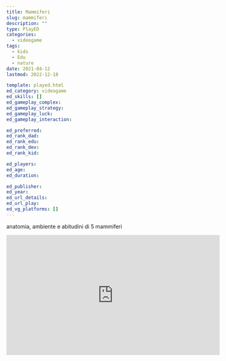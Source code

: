 ```yaml
---
title: Mammiferi
slug: mammiferi
description: ""
type: PlayED
categories:
  - videogame
tags:
  - kids
  - Edu
  - nature
date: 2021-04-12
lastmod: 2022-12-18

template: played.html
ed_category: videogame
ed_skills: []
ed_gameplay_complex: 
ed_gameplay_strategy: 
ed_gameplay_luck: 
ed_gameplay_interaction: 

ed_preferred: 
ed_rank_dad: 
ed_rank_edu: 
ed_rank_dev: 
ed_rank_kid: 

ed_players: 
ed_age: 
ed_duration: 

ed_publisher: 
ed_year: 
ed_url_details: 
ed_url_play: 
ed_vg_platforms: []
---
```


anatomia, ambiente e abitudini di 5 mammiferi

<iframe width="560" height="315" src="https://www.youtube.com/embed/shu3jKisAQ4" title="YouTube video player" frameborder="0" allow="accelerometer; autoplay; clipboard-write; encrypted-media; gyroscope; picture-in-picture" allowfullscreen></iframe>
